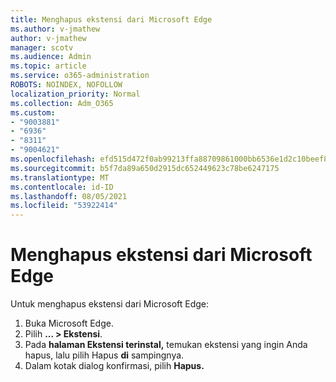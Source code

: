 ```yaml
---
title: Menghapus ekstensi dari Microsoft Edge
ms.author: v-jmathew
author: v-jmathew
manager: scotv
ms.audience: Admin
ms.topic: article
ms.service: o365-administration
ROBOTS: NOINDEX, NOFOLLOW
localization_priority: Normal
ms.collection: Adm_O365
ms.custom:
- "9003881"
- "6936"
- "8311"
- "9004621"
ms.openlocfilehash: efd515d472f0ab99213ffa88709861000bb6536e1d2c10beef8f6d534cc94a7b
ms.sourcegitcommit: b5f7da89a650d2915dc652449623c78be6247175
ms.translationtype: MT
ms.contentlocale: id-ID
ms.lasthandoff: 08/05/2021
ms.locfileid: "53922414"
---
```

# <a name="remove-an-extension-from-microsoft-edge"></a>Menghapus ekstensi dari Microsoft Edge

Untuk menghapus ekstensi dari Microsoft Edge:

1. Buka Microsoft Edge.
2. Pilih **... > Ekstensi**.
3. Pada **halaman Ekstensi terinstal,** temukan ekstensi yang ingin Anda hapus, lalu pilih Hapus **di** sampingnya.
4. Dalam kotak dialog konfirmasi, pilih **Hapus.**
